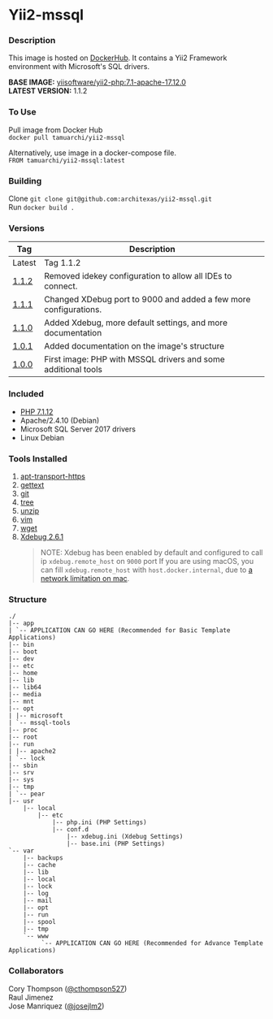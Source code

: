 # Yii2-mssql

### Description

This image is hosted on [DockerHub](https://hub.docker.com/r/tamuarchi/yii2-mssql/). It contains a Yii2 Framework
environment with Microsoft's SQL drivers.

**BASE IMAGE:** [yiisoftware/yii2-php:7.1-apache-17.12.0](https://github.com/yiisoft/yii2-docker)  
**LATEST VERSION:** 1.1.2

### To Use

Pull image from Docker Hub  
`docker pull tamuarchi/yii2-mssql`

Alternatively, use image in a docker-compose file.  
`FROM tamuarchi/yii2-mssql:latest`

### Building

Clone `git clone git@github.com:architexas/yii2-mssql.git`  
Run `docker build .`

### Versions

| Tag                                                                  | Description                                                      |
| -------------------------------------------------------------------- | ---------------------------------------------------------------- |
| Latest                                                               | Tag 1.1.2                                                        |
| [1.1.2](https://github.com/architexas/yii2-mssql/releases/tag/1.1.2) | Removed idekey configuration to allow all IDEs to connect.       |
| [1.1.1](https://github.com/architexas/yii2-mssql/releases/tag/1.1.1) | Changed XDebug port to 9000 and added a few more configurations. |
| [1.1.0](https://github.com/architexas/yii2-mssql/releases/tag/1.1.0) | Added Xdebug, more default settings, and more documentation      |
| [1.0.1](https://github.com/architexas/yii2-mssql/releases/tag/1.0.1) | Added documentation on the image's structure                     |
| [1.0.0](https://github.com/architexas/yii2-mssql/releases/tag/1.0.0) | First image: PHP with MSSQL drivers and some additional tools    |

### Included

- [PHP 7.1.12](http://php.net/index.php#id2018-10-11-3)
- Apache/2.4.10 (Debian)
- Microsoft SQL Server 2017 drivers
- Linux Debian

### Tools Installed

1. [apt-transport-https](http://manpages.ubuntu.com/manpages/bionic/man1/apt-transport-https.1.html)
2. [gettext](http://manpages.ubuntu.com/manpages/xenial/en/man1/gettext.1.html)
3. [git](http://manpages.ubuntu.com/manpages/xenial/en/man1/git.1.html)
4. [tree](http://manpages.ubuntu.com/manpages/xenial/en/man1/tree.1.html)
5. [unzip](http://manpages.ubuntu.com/manpages/xenial/en/man1/unzip.1.html)
6. [vim](http://manpages.ubuntu.com/manpages/xenial/en/man1/vim.1.html)
7. [wget](http://manpages.ubuntu.com/manpages/xenial/en/man1/wget.1.html)
8. [Xdebug 2.6.1](https://confluence.jetbrains.com/display/PhpStorm/Xdebug+Installation+Guide)
   > NOTE: Xdebug has been enabled by default and configured to call ip `xdebug.remote_host` on `9000` port
   > If you are using macOS, you can fill `xdebug.remote_host` with `host.docker.internal`, due to [a network limitation on mac](https://docs.docker.com/docker-for-mac/networking/#port-mapping).

### Structure

```
./
|-- app
| `-- APPLICATION CAN GO HERE (Recommended for Basic Template Applications)
|-- bin
|-- boot
|-- dev
|-- etc
|-- home
|-- lib
|-- lib64
|-- media
|-- mnt
|-- opt
| |-- microsoft
| `-- mssql-tools
|-- proc
|-- root
|-- run
| |-- apache2
| `-- lock
|-- sbin
|-- srv
|-- sys
|-- tmp
| `-- pear
|-- usr
    |-- local
        |-- etc
            |-- php.ini (PHP Settings)
            |-- conf.d
                |-- xdebug.ini (Xdebug Settings)
                |-- base.ini (PHP Settings)
`-- var
    |-- backups
    |-- cache
    |-- lib
    |-- local
    |-- lock
    |-- log
    |-- mail
    |-- opt
    |-- run
    |-- spool
    |-- tmp
    `-- www
         `-- APPLICATION CAN GO HERE (Recommended for Advance Template Applications)
```

### Collaborators

Cory Thompson ([@cthompson527](https://github.com/cthompson527))  
Raul Jimenez  
Jose Manriquez ([@josejlm2](https://github.com/josejlm2))
